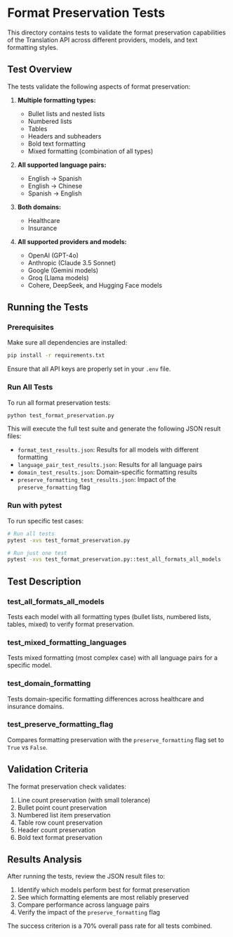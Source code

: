 # Format Preservation Tests

This directory contains tests to validate the format preservation capabilities of the Translation API across different providers, models, and text formatting styles.

## Test Overview

The tests validate the following aspects of format preservation:

1. **Multiple formatting types:**

   - Bullet lists and nested lists
   - Numbered lists
   - Tables
   - Headers and subheaders
   - Bold text formatting
   - Mixed formatting (combination of all types)
2. **All supported language pairs:**

   - English → Spanish
   - English → Chinese
   - Spanish → English
3. **Both domains:**

   - Healthcare
   - Insurance
4. **All supported providers and models:**

   - OpenAI (GPT-4o)
   - Anthropic (Claude 3.5 Sonnet)
   - Google (Gemini models)
   - Groq (Llama models)
   - Cohere, DeepSeek, and Hugging Face models

## Running the Tests

### Prerequisites

Make sure all dependencies are installed:

```bash
pip install -r requirements.txt
```

Ensure that all API keys are properly set in your `.env` file.

### Run All Tests

To run all format preservation tests:

```bash
python test_format_preservation.py
```

This will execute the full test suite and generate the following JSON result files:

- `format_test_results.json`: Results for all models with different formatting
- `language_pair_test_results.json`: Results for all language pairs
- `domain_test_results.json`: Domain-specific formatting results
- `preserve_formatting_test_results.json`: Impact of the `preserve_formatting` flag

### Run with pytest

To run specific test cases:

```bash
# Run all tests
pytest -xvs test_format_preservation.py

# Run just one test
pytest -xvs test_format_preservation.py::test_all_formats_all_models
```

## Test Description

### test_all_formats_all_models

Tests each model with all formatting types (bullet lists, numbered lists, tables, mixed) to verify format preservation.

### test_mixed_formatting_languages

Tests mixed formatting (most complex case) with all language pairs for a specific model.

### test_domain_formatting

Tests domain-specific formatting differences across healthcare and insurance domains.

### test_preserve_formatting_flag

Compares formatting preservation with the `preserve_formatting` flag set to `True` vs `False`.

## Validation Criteria

The format preservation check validates:

1. Line count preservation (with small tolerance)
2. Bullet point count preservation
3. Numbered list item preservation
4. Table row count preservation
5. Header count preservation
6. Bold text format preservation

## Results Analysis

After running the tests, review the JSON result files to:

1. Identify which models perform best for format preservation
2. See which formatting elements are most reliably preserved
3. Compare performance across language pairs
4. Verify the impact of the `preserve_formatting` flag

The success criterion is a 70% overall pass rate for all tests combined.
